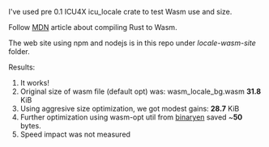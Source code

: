 I've used pre 0.1 ICU4X icu_locale crate to test Wasm use and size.

Follow [MDN](https://developer.mozilla.org/en-US/docs/WebAssembly/Rust_to_wasm) article about compiling Rust to Wasm.

The web site using npm and nodejs is in this repo under *locale-wasm-site* folder.

Results:
1. It works!
2. Original size of wasm file (default opt) was: wasm_locale_bg.wasm **31.8** KiB
3. Using aggresive size optimization, we got modest gains: **28.7** KiB
4. Further optimization using wasm-opt util from [binaryen](https://github.com/WebAssembly/binaryen) saved ~**50** bytes.
5. Speed impact was not measured
